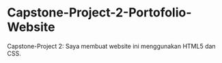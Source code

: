 # Capstone-Project-2-Portofolio-Website
Capstone-Project 2: Saya membuat website ini menggunakan HTML5 dan CSS.

